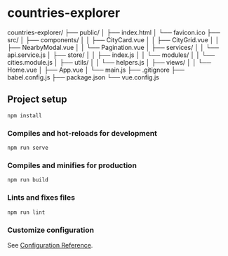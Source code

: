# countries-explorer

countries-explorer/
├── public/
│   ├── index.html
│   └── favicon.ico
├── src/
│   ├── components/
│   │   ├── CityCard.vue
│   │   ├── CityGrid.vue
│   │   ├── NearbyModal.vue
│   │   └── Pagination.vue
│   ├── services/
│   │   └── api.service.js
│   ├── store/
│   │   ├── index.js
│   │   └── modules/
│   │       └── cities.module.js
│   ├── utils/
│   │   └── helpers.js
│   ├── views/
│   │   └── Home.vue
│   ├── App.vue
│   └── main.js
├── .gitignore
├── babel.config.js
├── package.json
└── vue.config.js


## Project setup
```
npm install
```

### Compiles and hot-reloads for development
```
npm run serve
```

### Compiles and minifies for production
```
npm run build
```

### Lints and fixes files
```
npm run lint
```

### Customize configuration
See [Configuration Reference](https://cli.vuejs.org/config/).
